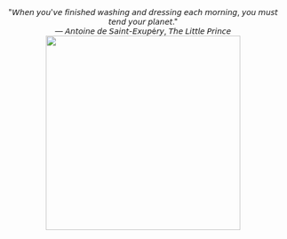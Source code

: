<div id="header" align="center">
"𝘞𝘩𝘦𝘯 𝘺𝘰𝘶'𝘷𝘦 𝘧𝘪𝘯𝘪𝘴𝘩𝘦𝘥 𝘸𝘢𝘴𝘩𝘪𝘯𝘨 𝘢𝘯𝘥 𝘥𝘳𝘦𝘴𝘴𝘪𝘯𝘨 𝘦𝘢𝘤𝘩 𝘮𝘰𝘳𝘯𝘪𝘯𝘨, 𝘺𝘰𝘶 𝘮𝘶𝘴𝘵 𝘵𝘦𝘯𝘥 𝘺𝘰𝘶𝘳 𝘱𝘭𝘢𝘯𝘦𝘵."
<div id="header" align="center">  
― 𝘈𝘯𝘵𝘰𝘪𝘯𝘦 𝘥𝘦 𝘚𝘢𝘪𝘯𝘵-𝘌𝘹𝘶𝘱é𝘳𝘺, 𝘛𝘩𝘦 𝘓𝘪𝘵𝘵𝘭𝘦 𝘗𝘳𝘪𝘯𝘤𝘦
<div id="header" align="center">
  <img src="https://media.giphy.com/media/ptzlRfMuHaGgccUzbh/giphy.gif" width="350"/>
</div>
<!--
**Liaukouskaya/Liaukouskaya** is a ✨ _special_ ✨ repository because its `README.md` (this file) appears on your GitHub profile.

Here are some ideas to get you started:

- 🔭 I’m currently working on ...
- 🌱 I’m currently learning ...
- 👯 I’m looking to collaborate on ...
- 🤔 I’m looking for help with ...
- 💬 Ask me about ...
- 📫 How to reach me: ...
- 😄 Pronouns: ...
- ⚡ Fun fact: ...
-->
